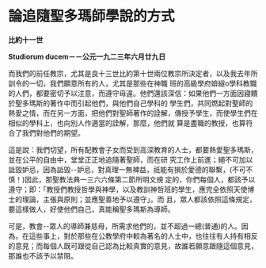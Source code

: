 # 論追隨聖多瑪師學說的方式


**比約十一世**

**Studiorum ducem－－公元一九二三年六月廿九日**





而我們的前任教宗，尤其是良十三世比約第十世兩位教宗所決定者，以及我去年所訓令的一切，我們願意所有的人，尤其是那些在神職
班的高級學府媕繸o學科教職的人們，都要密切予以注意，而遵守毋違。他們還該深信：如果他們一方面因寢饋於聖多瑪斯的著作中而引起他們，與他們自己學科的
學生們，共同燃起對聖師的熱愛之情，而在另一方面，把他們對聖師著作的詮解，傳授予學生，而使學生們在相似的學科上，也向別人作適當的詮解，那麼，他們就
算是盡職的教授，也算符合了我們對他們的期望。

這是說：我們切望，所有配教會子女而受到高深教育的人士，都要熱愛聖多瑪斯，並在公平的自由中，堂堂正正地追隨著聖師，而在研
究工作上前進；絕不可加以詆毀妒忌，因為詆毀--妒忌，對真理一無裨益，祇能有損於愛德的聯繫，(不可不慎！)因此，那聖教法典一三六六條第二節所明文規
定的，你們每個人，都該予以遵守；即：「教授們教授哲學與神學，以及教訓神哲班的學生，應完全依照天使博士的理論，主張與原則；並應聖善地予以遵守」。而
且，眾人都該依照這條規定，要這樣做人，好使他們自己，真能稱聖多瑪斯為導師。

可是，教會--眾人的導師兼慈母，所需求他們的，並不超過一總(普通)的人。因為，在這些事上，對於那些在公教學府中較為著名的人士中，也往往有人持有相反的意見；而每個人既可跟從自己認為比較真實的意見，故誰若願意跟隨這個意見，那誰也不該予以禁阻。

